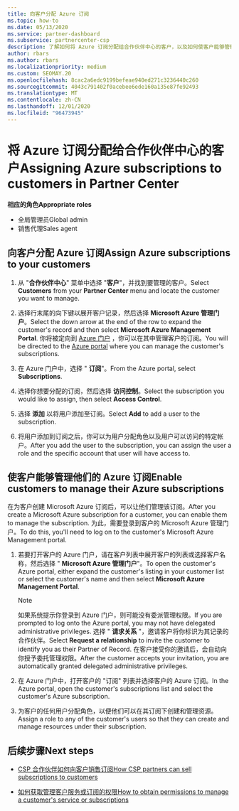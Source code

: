 ```yaml
---
title: 向客户分配 Azure 订阅
ms.topic: how-to
ms.date: 05/13/2020
ms.service: partner-dashboard
ms.subservice: partnercenter-csp
description: 了解如何将 Azure 订阅分配给合作伙伴中心的客户，以及如何使客户能够管理自己的订阅。
author: rbars
ms.author: rbars
ms.localizationpriority: medium
ms.custom: SEOMAY.20
ms.openlocfilehash: 8cac2a6edc9199befeae940ed271c3236440c260
ms.sourcegitcommit: 4043c791402f0acebee6ede160a135e87fe92493
ms.translationtype: MT
ms.contentlocale: zh-CN
ms.lasthandoff: 12/01/2020
ms.locfileid: "96473945"
---
```

# <a name="assigning-azure-subscriptions-to-customers-in-partner-center"></a><span data-ttu-id="7ce44-103">将 Azure 订阅分配给合作伙伴中心的客户</span><span class="sxs-lookup"><span data-stu-id="7ce44-103">Assigning Azure subscriptions to customers in Partner Center</span></span>

<span data-ttu-id="7ce44-104">**相应的角色**</span><span class="sxs-lookup"><span data-stu-id="7ce44-104">**Appropriate roles**</span></span>

- <span data-ttu-id="7ce44-105">全局管理员</span><span class="sxs-lookup"><span data-stu-id="7ce44-105">Global admin</span></span>
- <span data-ttu-id="7ce44-106">销售代理</span><span class="sxs-lookup"><span data-stu-id="7ce44-106">Sales agent</span></span>

## <a name="assign-azure-subscriptions-to-your-customers"></a><span data-ttu-id="7ce44-107">向客户分配 Azure 订阅</span><span class="sxs-lookup"><span data-stu-id="7ce44-107">Assign Azure subscriptions to your customers</span></span>

1. <span data-ttu-id="7ce44-108">从 "**合作伙伴中心**" 菜单中选择 "**客户**"，并找到要管理的客户。</span><span class="sxs-lookup"><span data-stu-id="7ce44-108">Select **Customers** from your **Partner Center** menu and locate the customer you want to manage.</span></span>

2. <span data-ttu-id="7ce44-109">选择行末尾的向下键以展开客户记录，然后选择 **Microsoft Azure 管理门户**。</span><span class="sxs-lookup"><span data-stu-id="7ce44-109">Select the down arrow at the end of the row to expand the customer's record and then select **Microsoft Azure Management Portal**.</span></span> <span data-ttu-id="7ce44-110">你将被定向到 [Azure 门户](https://portal.azure.com/) ，你可以在其中管理客户的订阅。</span><span class="sxs-lookup"><span data-stu-id="7ce44-110">You will be directed to the [Azure portal](https://portal.azure.com/) where you can manage the customer's subscriptions.</span></span>

3. <span data-ttu-id="7ce44-111">在 Azure 门户中，选择 " **订阅**"。</span><span class="sxs-lookup"><span data-stu-id="7ce44-111">From the Azure portal, select **Subscriptions**.</span></span>

4. <span data-ttu-id="7ce44-112">选择你想要分配的订阅，然后选择 **访问控制**。</span><span class="sxs-lookup"><span data-stu-id="7ce44-112">Select the subscription you would like to assign, then select **Access Control**.</span></span>

5. <span data-ttu-id="7ce44-113">选择 **添加** 以将用户添加至订阅。</span><span class="sxs-lookup"><span data-stu-id="7ce44-113">Select **Add** to add a user to the subscription.</span></span> 

6. <span data-ttu-id="7ce44-114">将用户添加到订阅之后，你可以为用户分配角色以及用户可以访问的特定帐户。</span><span class="sxs-lookup"><span data-stu-id="7ce44-114">After you add the user to the subscription, you can assign the user a role and the specific account that user will have access to.</span></span>

## <a name="enable-customers-to-manage-their-azure-subscriptions"></a><span data-ttu-id="7ce44-115">使客户能够管理他们的 Azure 订阅</span><span class="sxs-lookup"><span data-stu-id="7ce44-115">Enable customers to manage their Azure subscriptions</span></span>

<span data-ttu-id="7ce44-116">在为客户创建 Microsoft Azure 订阅后，可以让他们管理该订阅。</span><span class="sxs-lookup"><span data-stu-id="7ce44-116">After you create a Microsoft Azure subscription for a customer, you can enable them to manage the subscription.</span></span> <span data-ttu-id="7ce44-117">为此，需要登录到客户的 Microsoft Azure 管理门户。</span><span class="sxs-lookup"><span data-stu-id="7ce44-117">To do this, you'll need to log on to the customer's Microsoft Azure Management portal.</span></span> 

1. <span data-ttu-id="7ce44-118">若要打开客户的 Azure 门户，请在客户列表中展开客户的列表或选择客户名称，然后选择 " **Microsoft Azure 管理门户**"。</span><span class="sxs-lookup"><span data-stu-id="7ce44-118">To open the customer's Azure portal, either expand the customer's listing in your customer list or select the customer's name and then select **Microsoft Azure Management Portal**.</span></span>

   > [!NOTE]  
   > <span data-ttu-id="7ce44-119">如果系统提示你登录到 Azure 门户，则可能没有委派管理权限。</span><span class="sxs-lookup"><span data-stu-id="7ce44-119">If you are prompted to log onto the Azure portal, you may not have delegated administrative privileges.</span></span> <span data-ttu-id="7ce44-120">选择 " **请求关系** "，邀请客户将你标识为其记录的合作伙伴。</span><span class="sxs-lookup"><span data-stu-id="7ce44-120">Select **Request a relationship** to invite the customer to identify you as their Partner of Record.</span></span> <span data-ttu-id="7ce44-121">在客户接受你的邀请后，会自动向你授予委托管理权限。</span><span class="sxs-lookup"><span data-stu-id="7ce44-121">After the customer accepts your invitation, you are automatically granted delegated administrative privileges.</span></span>

2. <span data-ttu-id="7ce44-122">在 Azure 门户中，打开客户的 "订阅" 列表并选择客户的 Azure 订阅。</span><span class="sxs-lookup"><span data-stu-id="7ce44-122">In the Azure portal, open the customer's subscriptions list and select the customer's Azure subscription.</span></span>

3. <span data-ttu-id="7ce44-123">为客户的任何用户分配角色，以便他们可以在其订阅下创建和管理资源。</span><span class="sxs-lookup"><span data-stu-id="7ce44-123">Assign a role to any of the customer's users so that they can create and manage resources under their subscription.</span></span>

## <a name="next-steps"></a><span data-ttu-id="7ce44-124">后续步骤</span><span class="sxs-lookup"><span data-stu-id="7ce44-124">Next steps</span></span>

- [<span data-ttu-id="7ce44-125">CSP 合作伙伴如何向客户销售订阅</span><span class="sxs-lookup"><span data-stu-id="7ce44-125">How CSP partners can sell subscriptions to customers</span></span>](customer-subscriptions.md)

- [<span data-ttu-id="7ce44-126">如何获取管理客户服务或订阅的权限</span><span class="sxs-lookup"><span data-stu-id="7ce44-126">How to obtain permissions to manage a customer's service or subscriptions</span></span>](customers-revoke-admin-privileges.md)
